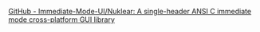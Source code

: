 
[GitHub - Immediate-Mode-UI/Nuklear: A single-header ANSI C immediate mode cross-platform GUI library](https://github.com/Immediate-Mode-UI/Nuklear)
